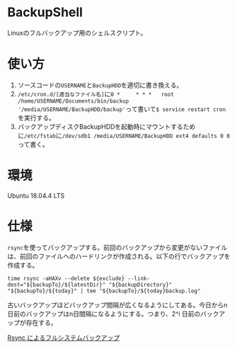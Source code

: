 BackupShell
================

Linuxのフルバックアップ用のシェルスクリプト。

# 使い方
1. ソースコードの`USERNAME`と`BackupHDD`を適切に書き換える。
2. `/etc/cron.d/[適当なファイル名]`に`0 *     * * *   root    /home/USERNAME/Documents/bin/backup '/media/USERNAME/BackupHDD/backup'`って書いて`$ service restart cron`を実行する。
3. バックアップディスクBackupHDDを起動時にマウントするために`/etc/fstab`に`/dev/sdb1 /media/USERNAME/BackupHDD ext4 defaults 0 0`って書く。

# 環境
Ubuntu 18.04.4 LTS

# 仕様
`rsync`を使ってバックアップする。前回のバックアップから変更がないファイルは、前回のファイルへのハードリンクが作成される。以下の行でバックアップを作成する。
```
time rsync -aHAXv --delete ${exclude} --link-dest="${backupTo}/${latestDir}" "${backupDirectory}" "${backupTo}/${today}" | tee "${backupTo}/${today}backup.log"
```

古いバックアップほどバックアップ間隔が広くなるようにしてある。今日からn日前のバックアップはn日間隔になるようにする。つまり、2^i 日前のバックアップが存在する。

[Rsync によるフルシステムバックアップ](https://wiki.archlinux.jp/index.php/Rsync_%E3%81%AB%E3%82%88%E3%82%8B%E3%83%95%E3%83%AB%E3%82%B7%E3%82%B9%E3%83%86%E3%83%A0%E3%83%90%E3%83%83%E3%82%AF%E3%82%A2%E3%83%83%E3%83%97)

